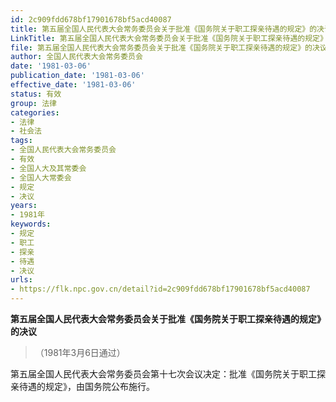 ```yaml
---
id: 2c909fdd678bf17901678bf5acd40087
title: 第五届全国人民代表大会常务委员会关于批准《国务院关于职工探亲待遇的规定》的决议
LinkTitle: 第五届全国人民代表大会常务委员会关于批准《国务院关于职工探亲待遇的规定》的决议（1981）
file: 第五届全国人民代表大会常务委员会关于批准《国务院关于职工探亲待遇的规定》的决议_19810306_2c909fdd678bf17901678bf5acd40087.docx
author: 全国人民代表大会常务委员会
date: '1981-03-06'
publication_date: '1981-03-06'
effective_date: '1981-03-06'
status: 有效
group: 法律
categories:
- 法律
- 社会法
tags:
- 全国人民代表大会常务委员会
- 有效
- 全国人大及其常委会
- 全国人大常委会
- 规定
- 决议
years:
- 1981年
keywords:
- 规定
- 职工
- 探亲
- 待遇
- 决议
urls:
- https://flk.npc.gov.cn/detail?id=2c909fdd678bf17901678bf5acd40087
---
```


**第五届全国人民代表大会常务委员会关于批准《国务院关于职工探亲待遇的规定》的决议**

> （1981年3月6日通过）

第五届全国人民代表大会常务委员会第十七次会议决定：批准《国务院关于职工探亲待遇的规定》，由国务院公布施行。
